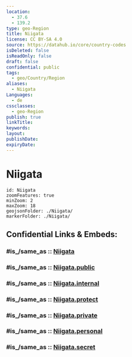 ```yaml
---
location:
  - 37.6
  - 139.2
type: geo-Region
title: Niigata
license: CC BY-SA 4.0
source: https://datahub.io/core/country-codes
isDeleted: false
isReadOnly: false
draft: false
confidential: public
tags:
  - geo/Country/Region
aliases:
  - Niigata
Languages:
  - de
cssclasses:
  - geo-Region
publish: true
linkTitle:
keywords:
layout:
publishDate:
expiryDate:
---
```


# Niigata

```leaflet
id: Niigata
zoomFeatures: true 
minZoom: 2 
maxZoom: 18
geojsonFolder: ./Niigata/
markerFolder: ./Niigata/
```


## Confidential Links & Embeds: 

### #is_/same_as :: [Niigata](/_Standards/Earth/Continent/Asia/Asia~East/Japan/Regions~Japan/Chūbu/prefectures~Chūbu/Niigata.md) 

### #is_/same_as :: [Niigata.public](/_public/Earth/Continent/Asia/Asia~East/Japan/Regions~Japan/Chūbu/prefectures~Chūbu/Niigata.public.md) 

### #is_/same_as :: [Niigata.internal](/_internal/Earth/Continent/Asia/Asia~East/Japan/Regions~Japan/Chūbu/prefectures~Chūbu/Niigata.internal.md) 

### #is_/same_as :: [Niigata.protect](/_protect/Earth/Continent/Asia/Asia~East/Japan/Regions~Japan/Chūbu/prefectures~Chūbu/Niigata.protect.md) 

### #is_/same_as :: [Niigata.private](/_private/Earth/Continent/Asia/Asia~East/Japan/Regions~Japan/Chūbu/prefectures~Chūbu/Niigata.private.md) 

### #is_/same_as :: [Niigata.personal](/_personal/Earth/Continent/Asia/Asia~East/Japan/Regions~Japan/Chūbu/prefectures~Chūbu/Niigata.personal.md) 

### #is_/same_as :: [Niigata.secret](/_secret/Earth/Continent/Asia/Asia~East/Japan/Regions~Japan/Chūbu/prefectures~Chūbu/Niigata.secret.md)

